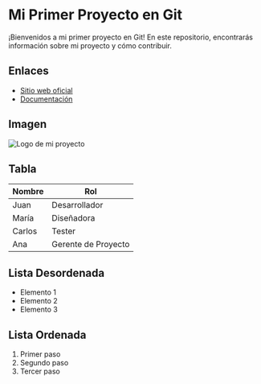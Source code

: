 # Mi Primer Proyecto en Git

¡Bienvenidos a mi primer proyecto en Git! En este repositorio, encontrarás información sobre mi proyecto y cómo contribuir.

## Enlaces
- [Sitio web oficial](https://www.ejemplodeproyecto.com)
- [Documentación](https://www.ejemplodeproyecto.com/docs)

## Imagen
![Logo de mi proyecto](https://www.ejemplodeproyecto.com/logo.png)

## Tabla
| Nombre     | Rol            |
|------------|----------------|
| Juan       | Desarrollador  |
| María      | Diseñadora     |
| Carlos     | Tester         |
| Ana        | Gerente de Proyecto |

## Lista Desordenada
- Elemento 1
- Elemento 2
- Elemento 3

## Lista Ordenada
1. Primer paso
2. Segundo paso
3. Tercer paso
